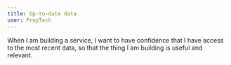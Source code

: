 ```yaml
---
title: Up-to-date data
user: PropTech
---
```


When I am building a service, I want to have confidence that I have access to the most recent data, so that the thing I am building is useful and relevant.
